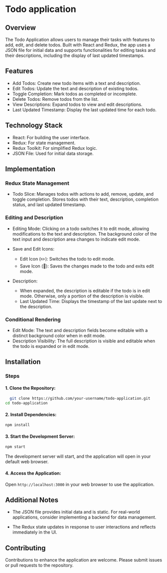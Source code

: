 
# Todo application



## Overview

The Todo Application allows users to manage their tasks with features to add, edit, and delete todos. Built with React and Redux, the app uses a JSON file for initial data and supports functionalities for editing tasks and their descriptions, including the display of last updated timestamps.
## Features

- Add Todos: Create new todo items with a text and description.
- Edit Todos: Update the text and description of existing todos.
- Toggle Completion: Mark todos as completed or incomplete.
- Delete Todos: Remove todos from the list.
- View Descriptions: Expand todos to view and edit descriptions.
- Last Updated Timestamp: Display the last updated time for each todo.


## Technology Stack

- React: For building the user interface.
- Redux: For state management.
- Redux Toolkit: For simplified Redux logic.
- JSON File: Used for initial data storage.
## Implementation 
### Redux State Management
- Todo Slice: Manages todos with actions to add, remove, update, and toggle completion. Stores todos with their text, description, completion status, and last updated timestamp.
### Editing and Description
- Editing Mode: Clicking on a todo switches it to edit mode, allowing modifications to the text and description. The background color of the text input and description area changes to indicate edit mode.
- Save and Edit Icons:
  - Edit Icon (✏️): Switches the todo to edit mode.
  - Save Icon (📁): Saves the changes made to the todo and exits edit mode.

- Description:
    - When expanded, the description is editable if the todo is in edit mode. Otherwise, only a portion of the description is visible.
    - Last Updated Time: Displays the timestamp of the last update next to the description.

### Conditional Rendering

- Edit Mode: The text and description fields become editable with a distinct background color when in edit mode.
- Description Visibility: The full description is visible and editable when the todo is expanded or in edit mode.
## Installation

### Steps
#### 1. Clone the Repository:

```bash
  git clone https://github.com/your-username/todo-application.git
cd todo-application
```
#### 2. Install Dependencies:

```bash
npm install
```

#### 3. Start the Development Server:

```bash
npm start
```
The development server will start, and the application will open in your default web browser.

#### 4. Access the Application:

Open `http://localhost:3000` in your web browser to use the application.
## Additional Notes
- The JSON file provides initial data and is static. For real-world applications, consider implementing a backend for data management.

- The Redux state updates in response to user interactions and reflects immediately in the UI.
## Contributing

Contributions to enhance the application are welcome. Please submit issues or pull requests to the repository.



